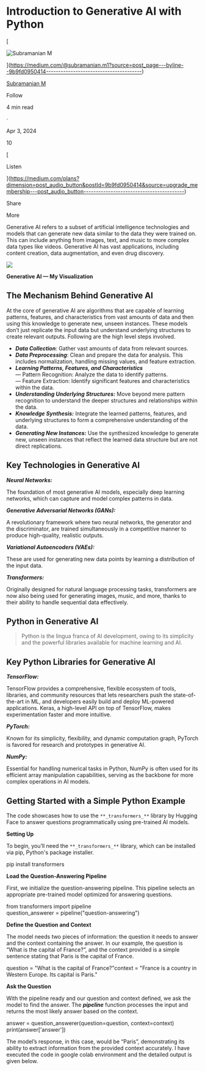 # Introduction to Generative AI with Python

[

![Subramanian M](https://miro.medium.com/v2/da:true/resize:fill:64:64/0*NLpZ9tVw-M5oDYDX)

](https://medium.com/@subramanian.m1?source=post_page---byline--9b9fd0950414---------------------------------------)

[Subramanian M](https://medium.com/@subramanian.m1?source=post_page---byline--9b9fd0950414---------------------------------------)

Follow

4 min read

·

Apr 3, 2024

10

[

Listen

](https://medium.com/plans?dimension=post_audio_button&postId=9b9fd0950414&source=upgrade_membership---post_audio_button-----------------------------------------)

Share

More

Generative AI refers to a subset of artificial intelligence technologies and models that can generate new data similar to the data they were trained on. This can include anything from images, text, and music to more complex data types like videos. Generative AI has vast applications, including content creation, data augmentation, and even drug discovery.

![](https://miro.medium.com/v2/resize:fit:875/1*NTJ-K2Rc2KdzjfWWCn1-7w.jpeg)

**Generative AI — My Visualization**

## The Mechanism Behind Generative AI

At the core of generative AI are algorithms that are capable of learning patterns, features, and characteristics from vast amounts of data and then using this knowledge to generate new, unseen instances. These models don’t just replicate the input data but understand underlying structures to create relevant outputs. Following are the high level steps involved.

- **_Data Collection_**: Gather vast amounts of data from relevant sources.
- **_Data Preprocessing_**: Clean and prepare the data for analysis. This includes normalization, handling missing values, and feature extraction.
- **_Learning Patterns, Features, and Characteristics_**  
  — Pattern Recognition: Analyze the data to identify patterns.  
  — Feature Extraction: Identify significant features and characteristics within the data.
- **_Understanding Underlying Structures:_** Move beyond mere pattern recognition to understand the deeper structures and relationships within the data.
- **_Knowledge Synthesis:_** Integrate the learned patterns, features, and underlying structures to form a comprehensive understanding of the data.
- **_Generating New Instances:_** Use the synthesized knowledge to generate new, unseen instances that reflect the learned data structure but are not direct replications.

## Key Technologies in Generative AI

**_Neural Networks:_**

The foundation of most generative AI models, especially deep learning networks, which can capture and model complex patterns in data.

**_Generative Adversarial Networks (GANs):_**

A revolutionary framework where two neural networks, the generator and the discriminator, are trained simultaneously in a competitive manner to produce high-quality, realistic outputs.

**_Variational Autoencoders (VAEs):_**

These are used for generating new data points by learning a distribution of the input data.

**_Transformers:_**

Originally designed for natural language processing tasks, transformers are now also being used for generating images, music, and more, thanks to their ability to handle sequential data effectively.

## Python in Generative AI

> Python is the lingua franca of AI development, owing to its simplicity and the powerful libraries available for machine learning and AI.

## Key Python Libraries for Generative AI

**_TensorFlow:_**

TensorFlow provides a comprehensive, flexible ecosystem of tools, libraries, and community resources that lets researchers push the state-of-the-art in ML, and developers easily build and deploy ML-powered applications. Keras, a high-level API on top of TensorFlow, makes experimentation faster and more intuitive.

**_PyTorch:_**

Known for its simplicity, flexibility, and dynamic computation graph, PyTorch is favored for research and prototypes in generative AI.

**_NumPy:_**

Essential for handling numerical tasks in Python, NumPy is often used for its efficient array manipulation capabilities, serving as the backbone for more complex operations in AI models.

## Getting Started with a Simple Python Example

The code showcases how to use the `**_transformers_**` library by Hugging Face to answer questions programmatically using pre-trained AI models.

**Setting Up**

To begin, you’ll need the `**_transformers_**` library, which can be installed via pip, Python's package installer.

pip install transformers

**Load the Question-Answering Pipeline**

First, we initialize the question-answering pipeline. This pipeline selects an appropriate pre-trained model optimized for answering questions.

from transformers import pipeline  
question_answerer = pipeline("question-answering")

**Define the Question and Context**

The model needs two pieces of information: the question it needs to answer and the context containing the answer. In our example, the question is “What is the capital of France?”, and the context provided is a simple sentence stating that Paris is the capital of France.

question = "What is the capital of France?"context = "France is a country in Western Europe. Its capital is Paris."

**Ask the Question**

With the pipeline ready and our question and context defined, we ask the model to find the answer. The **_pipeline_** function processes the input and returns the most likely answer based on the context.

answer = question_answerer(question=question, context=context)  
print(answer\['answer'\])

The model’s response, in this case, would be “Paris”, demonstrating its ability to extract information from the provided context accurately. I have executed the code in google colab environment and the detailed output is given below.
